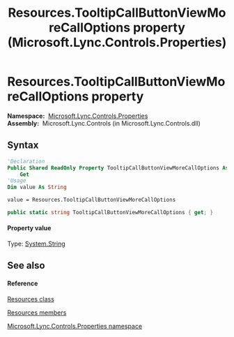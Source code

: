 ﻿---
title: Resources.TooltipCallButtonViewMoreCallOptions property  (Microsoft.Lync.Controls.Properties)
TOCTitle: 'TooltipCallButtonViewMoreCallOptions property '
ms:assetid: P:Microsoft.Lync.Controls.Properties.Resources.TooltipCallButtonViewMoreCallOptions_DI_3_UC_OCS14MrefLyncWPF
ms:mtpsurl: https://msdn.microsoft.com/en-us/library/microsoft.lync.controls.properties.resources.tooltipcallbuttonviewmorecalloptions_di_3_uc_ocs14mreflyncwpf(v=office.15)
ms:contentKeyID: 48599130
ms.date: 07/28/2014
mtps_version: v=office.15
f1_keywords:
- Microsoft.Lync.Controls.Properties.Resources.TooltipCallButtonViewMoreCallOptions
dev_langs:
- CSharp
- JScript
- VB
- other
---

# Resources.TooltipCallButtonViewMoreCallOptions property

**Namespace:**  [Microsoft.Lync.Controls.Properties](microsoft-lync-controls-properties-namespace_1.md)  
**Assembly:**  Microsoft.Lync.Controls (in Microsoft.Lync.Controls.dll)

## Syntax

``` vb
'Declaration
Public Shared ReadOnly Property TooltipCallButtonViewMoreCallOptions As String
    Get
'Usage
Dim value As String

value = Resources.TooltipCallButtonViewMoreCallOptions
```

``` csharp
public static string TooltipCallButtonViewMoreCallOptions { get; }
```

#### Property value

Type: [System.String](http://msdn2.microsoft.com/en-us/library/s1wwdcbf)  

## See also

#### Reference

[Resources class](resources-class-microsoft-lync-controls-properties_1.md)

[Resources members](resources-members-microsoft-lync-controls-properties_1.md)

[Microsoft.Lync.Controls.Properties namespace](microsoft-lync-controls-properties-namespace_1.md)

